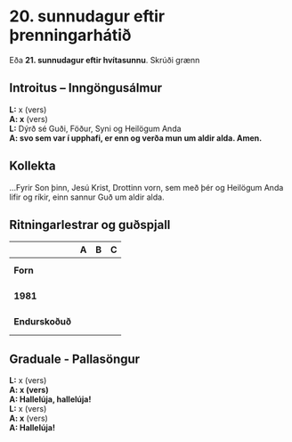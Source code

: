 # 20. sunnudagur eftir þrenningarhátið

Eða **21. sunnudagur eftir hvítasunnu**.
Skrúði grænn

## Introitus – Inngöngusálmur

**L:** x (vers)  
**A: x** (vers)  
**L:** Dýrð sé Guði, Föður, Syni og Heilögum Anda  
**A: svo sem var í upphafi, er enn og verða mun um aldir alda. Amen.**  

## Kollekta

…Fyrir Son þinn, Jesú Krist, Drottinn vorn, sem með þér og Heilögum Anda lifir og ríkir, einn sannur Guð um aldir alda.

## Ritningarlestrar og guðspjall

| |**A**|**B**|**C**|
|:---|:---:|:---:|:---:|
|**Forn**| <br> <br> | <br> <br> | <br> <br> |
|**1981**| <br> <br> | <br> <br> | <br> <br> |
|**Endurskoðuð**| <br> <br> | <br> <br> | <br> <br> |

## Graduale - Pallasöngur

**L:** x (vers)  
**A: x (vers)**  
**A: Hallelúja, hallelúja!**  
**L:** x (vers)  
**A: x** (vers)  
**A: Hallelúja!**  